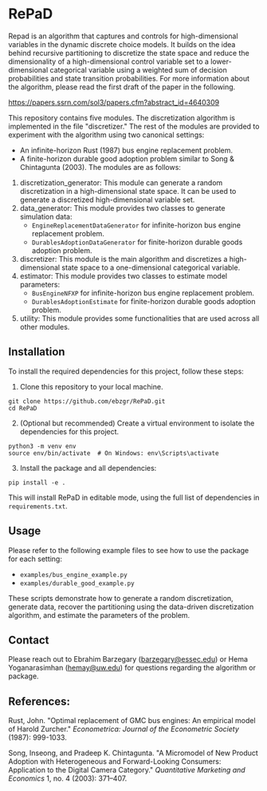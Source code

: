 
# RePaD

Repad is an algorithm that captures and controls for high-dimensional variables in the dynamic discrete choice models. It builds on the idea behind recursive partitioning to discretize the state space and reduce the dimensionality of a high-dimensional control variable set to a lower-dimensional categorical variable using a weighted sum of decision probabilities and state transition probabilities.
For more information about the algorithm, please read the first draft of the paper in the following.

https://papers.ssrn.com/sol3/papers.cfm?abstract_id=4640309

This repository contains five modules. The discretization algorithm is implemented in the file "discretizer." The rest of the modules are provided to experiment with the algorithm using two canonical settings:
- An infinite-horizon Rust (1987) bus engine replacement problem.
- A finite-horizon durable good adoption problem similar to Song & Chintagunta (2003). The modules are as follows:
1. discretization_generator: This module can generate a random discretization in a high-dimensional state space. It can be used to generate a discretized high-dimensional variable set.
2. data_generator: This module provides two classes to generate simulation data:
   - `EngineReplacementDataGenerator` for infinite-horizon bus engine replacement problem.
   - `DurablesAdoptionDataGenerator` for finite-horizon durable goods adoption problem.
3. discretizer: This module is the main algorithm and discretizes a high-dimensional state space to a one-dimensional categorical variable.
4. estimator: This module provides two classes to estimate model parameters:
   - `BusEngineNFXP` for infinite-horizon bus engine replacement problem.
   - `DurablesAdoptionEstimate` for finite-horizon durable goods adoption problem.
5. utility: This module provides some functionalities that are used across all other modules.

## Installation

To install the required dependencies for this project, follow these steps:

1. Clone this repository to your local machine.

```
git clone https://github.com/ebzgr/RePaD.git
cd RePaD
```

2. (Optional but recommended) Create a virtual environment to isolate the dependencies for this project.

```
python3 -m venv env
source env/bin/activate  # On Windows: env\Scripts\activate
```

3. Install the package and all dependencies:

```
pip install -e .
```

This will install RePaD in editable mode, using the full list of dependencies in `requirements.txt`.

## Usage

Please refer to the following example files to see how to use the package for each setting:
- `examples/bus_engine_example.py`
- `examples/durable_good_example.py`

These scripts demonstrate how to generate a random discretization, generate data, recover the partitioning using the data-driven discretization algorithm, and estimate the parameters of the problem.

## Contact

Please reach out to Ebrahim Barzegary (barzegary@essec.edu) or Hema Yoganarasimhan (hemay@uw.edu) for questions regarding the algorithm or package.

## References:

Rust, John. "Optimal replacement of GMC bus engines: An empirical model of Harold Zurcher." _Econometrica: Journal of the Econometric Society_ (1987): 999-1033.

Song, Inseong, and Pradeep K. Chintagunta. "A Micromodel of New Product Adoption with Heterogeneous and Forward-Looking Consumers: Application to the Digital Camera Category." *Quantitative Marketing and Economics* 1, no. 4 (2003): 371–407.
